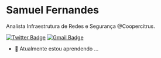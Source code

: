 # Samuel Fernandes

Analista Infraestrutura de Redes e Segurança @Coopercitrus.

[![Twitter Badge](https://img.shields.io/badge/-@Samuel02199550-2bbd7e?style=for-the-badge&labelColor=2bbd7e&logo=twitter&logoColor=white&link=https://twitter.com/Samuel02199550)](https://twitter.com/Samuel02199550) [![Gmail Badge](https://img.shields.io/badge/-samuelfernandesotaviano@gmail.com-2bbd7e?style=for-the-badge&logo=Gmail&logoColor=white&link=mailto:samuelfernandesotaviano@gmail.com)](mailto:samuelfernandesotaviano@gmail.com)
<!-- [![Linkedin Badge](https://img.shields.io/badge/-Diego%20Fernandes-6633cc?style=flat-square&logo=Linkedin&logoColor=white&link=https://www.linkedin.com/in/diego-schell-fernandes/)](https://www.linkedin.com/in/diego-schell-fernandes/) -->


- 🌱 Atualmente estou aprendendo ...
